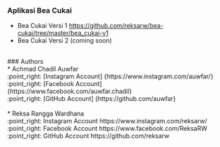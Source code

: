 ### Aplikasi Bea Cukai
- Bea Cukai Versi 1 https://github.com/reksarw/bea-cukai/tree/master/bea_cukai-v1 <br/>
- Bea Cukai Versi 2 (coming soon)<br/>
<br/>
### Authors<br/>
* Achmad Chadil Auwfar<br/>
:point_right: [Instagram Account] {https://www.instagram.com/auwfar/}<br/>
:point_right: [Facebook Account] {https://www.facebook.com/auwfar.chadil}<br/>
:point_right: [GitHub Account] {https://github.com/auwfar}<br/>
<br/>
* Reksa Rangga Wardhana<br/>
:point_right: Instagram Account https://www.instagram.com/reksarw/<br/>
:point_right: Facebook Account https://www.facebook.com/ReksaRW<br/>
:point_right: GitHub Account https://github.com/reksarw<br/>